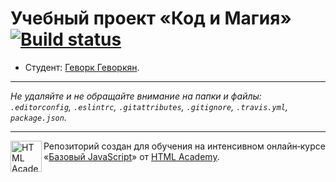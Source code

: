# Учебный проект «Код и Магия» [![Build status][travis-image]][travis-url]

* Студент: [Геворк Геворкян](https://up.htmlacademy.ru/javascript/11/user/497023).

---

_Не удаляйте и не обращайте внимание на папки и файлы:_<br>
_`.editorconfig`, `.eslintrc`, `.gitattributes`, `.gitignore`, `.travis.yml`, `package.json`._

---

<a href="https://htmlacademy.ru/intensive/javascript"><img align="left" width="50" height="50" title="HTML Academy" src="https://up.htmlacademy.ru/static/img/intensive/javascript/logo-for-github.svg"></a>

Репозиторий создан для обучения на интенсивном онлайн‑курсе «[Базовый JavaScript](https://htmlacademy.ru/intensive/javascript)» от [HTML Academy](https://htmlacademy.ru).

[travis-image]: https://travis-ci.org/htmlacademy-javascript/497023-code-and-magick.svg?branch=master
[travis-url]: https://travis-ci.org/htmlacademy-javascript/497023-code-and-magick

